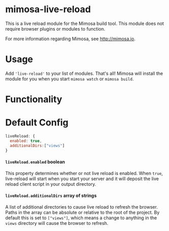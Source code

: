 mimosa-live-reload
===========

This is a live reload module for the Mimosa build tool. This module does not require browser plugins or modules to function.

For more information regarding Mimosa, see http://mimosa.io.

# Usage

Add `'live-reload'` to your list of modules.  That's all!  Mimosa will install the module for you when you start `mimosa watch` or `mimosa build`.

# Functionality

# Default Config

```javascript
liveReload: {
  enabled: true,
  additionalDirs:["views"]
}
```

#### `liveReload.enabled` boolean
This property determines whether or not live reload is enabled. When `true`, live-reload will start when you start your server and it will deposit the live reload client script in your output directory.

#### `liveReload.additionalDirs` array of strings
A list of additional directories to cause live reload to refresh the browser. Paths in the array can be absolute or relative to the root of the project. By default this is set to `["views"]`, which means a change to anything in the `views` directory will cause the browser to refresh.

